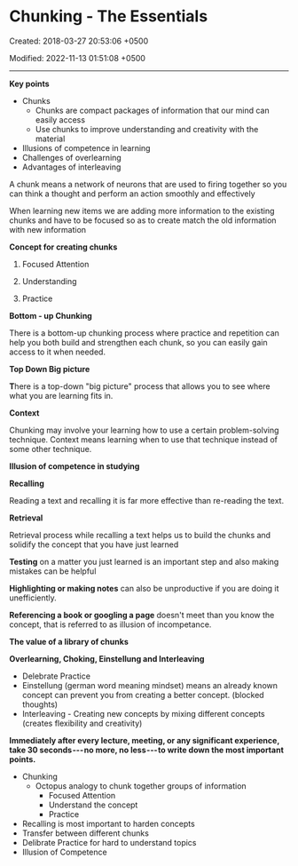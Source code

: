 # Chunking - The Essentials

Created: 2018-03-27 20:53:06 +0500

Modified: 2022-11-13 01:51:08 +0500

---

**Key points**
-   Chunks
    -   Chunks are compact packages of information that our mind can easily access
    -   Use chunks to improve understanding and creativity with the material
-   Illusions of competence in learning
-   Challenges of overlearning
-   Advantages of interleaving



A chunk means a network of neurons that are used to firing together so you can think a thought and perform an action smoothly and effectively



When learning new items we are adding more information to the existing chunks and have to be focused so as to create match the old information with new information



**Concept for creating chunks**

1.  Focused Attention

2.  Understanding

3.  Practice



**Bottom - up Chunking**

There is a bottom-up chunking process where practice and repetition can help you both build and strengthen each chunk, so you can easily gain access to it when needed.



**Top Down Big picture**

**T**here is a top-down "big picture" process that allows you to see where what you are learning fits in.



**Context**

Chunking may involve your learning how to use a certain problem-solving technique. Context means learning when to use that technique instead of some other technique.



**Illusion of competence in studying**

**Recalling**

Reading a text and recalling it is far more effective than re-reading the text.



**Retrieval**

Retrieval process while recalling a text helps us to build the chunks and solidify the concept that you have just learned



**Testing** on a matter you just learned is an important step and also making mistakes can be helpful



**Highlighting or making notes** can also be unproductive if you are doing it unefficiently.



**Referencing a book or googling a page** doesn't meet than you know the concept, that is referred to as illusion of incompetance.



**The value of a library of chunks**



**Overlearning, Choking, Einstellung and Interleaving**
-   Delebrate Practice
-   Einstellung (german word meaning mindset) means an already known concept can prevent you from creating a better concept. (blocked thoughts)
-   Interleaving - Creating new concepts by mixing different concepts (creates flexibility and creativity)



**Immediately after every lecture, meeting, or any significant experience, take 30 seconds --- no more, no less --- to write down the most important points.**


-   Chunking
    -   Octopus analogy to chunk together groups of information
        -   Focused Attention
        -   Understand the concept
        -   Practice
-   Recalling is most important to harden concepts
-   Transfer between different chunks
-   Delibrate Practice for hard to understand topics
-   Illusion of Competence
